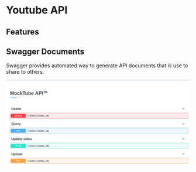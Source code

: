 # Youtube API 

## Features


## Swagger Documents

Swagger provides automated way to generate API documents that is use to share to others.

![Swagger API Documentation](https://github.com/Prajwalmithun/fapi/blob/main/images/swagger.png)

